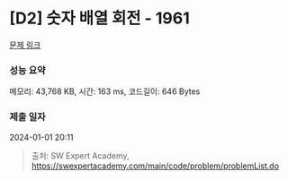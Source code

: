 # [D2] 숫자 배열 회전 - 1961 

[문제 링크](https://swexpertacademy.com/main/code/problem/problemDetail.do?contestProbId=AV5Pq-OKAVYDFAUq) 

### 성능 요약

메모리: 43,768 KB, 시간: 163 ms, 코드길이: 646 Bytes

### 제출 일자

2024-01-01 20:11



> 출처: SW Expert Academy, https://swexpertacademy.com/main/code/problem/problemList.do